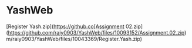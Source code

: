 # YashWeb
[Register Yash.zip](https://github.co[Assignment 02.zip](https://github.com/raiy0903/YashWeb/files/10093152/Assignment.02.zip)
m/raiy0903/YashWeb/files/10043369/Register.Yash.zip)



